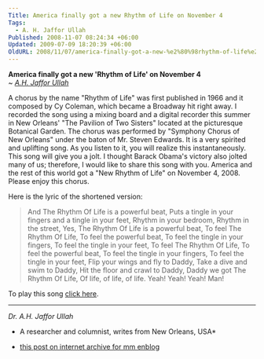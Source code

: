 ```yaml
---
Title: America finally got a new Rhythm of Life on November 4
Tags:
  - A. H. Jaffor Ullah
Published: 2008-11-07 08:24:34 +06:00
Updated: 2009-07-09 18:20:39 +06:00
OldURL: 2008/11/07/america-finally-got-a-new-%e2%80%98rhythm-of-life%e2%80%99-on-november-4/
---
```


**America finally got a new 'Rhythm of Life' on November 4**  
~ *[A.H. Jaffor Ullah](https://gold.mukto-mona.com/Articles/jaffor/index.html)*

A chorus by the name "Rhythm of Life" was first published in 1966 and it composed by Cy Coleman, which became a Broadway hit right away. I recorded the song using a mixing board and a digital recorder this summer in New Orleans' "The Pavilion of Two Sisters" located at the picturesque Botanical Garden.  The chorus was performed by "Symphony Chorus of New Orleans" under the baton of Mr. Steven Edwards. It is a very spirited and uplifting song. As you listen to it, you will realize this instantaneously. This song will give you a jolt. I thought Barack Obama's victory also jolted many of us; therefore, I would like to share this song with you.  America and the rest of this world got a "New Rhythm of Life" on November 4, 2008. Please enjoy this chorus.

Here is the lyric of the shortened version:

> And The Rhythm Of Life is a powerful beat,
> Puts a tingle in your fingers and a tingle in your feet,
> Rhythm in your bedroom,
> Rhythm in the street,
> Yes, The Rhythm Of Life is a powerful beat,
> To feel The Rhythm Of Life,
> To feel the powerful beat,
> To feel the tingle in your fingers,
> To feel the tingle in your feet,
> To feel The Rhythm Of Life,
> To feel the powerful beat,
> To feel the tingle in your fingers,
> To feel the tingle in your feet,
> Flip your wings and fly to Daddy,
> Take a dive and swim to Daddy,
> Hit the floor and crawl to Daddy,
> Daddy we got The Rhythm Of Life,
> Of life, of life, of life.
> Yeah! Yeah! Yeah!
> Man!

To play this song [click here](https://gold.mukto-mona.com/Special_Event_/USelection2008/Rhythm_of_Life.mp3).


-----
*Dr. A.H. Jaffor Ullah* 

- A researcher and columnist, writes from New Orleans, USA* 


- [this post on internet archive for mm enblog](https://web.archive.org/web/20191030060329/https://enblog.mukto-mona.com/2008/11/07/america-finally-got-a-new-%E2%80%98rhythm-of-life%E2%80%99-on-november-4/)
